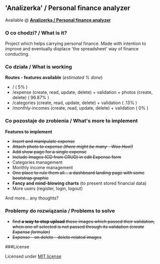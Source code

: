 ## 'Analizerka' / Personal finance analyzer

Available @ **[Analizerka / Personal finance analyzer](http://analizerka.glt.pl)**

### O co chodzi?  / What is it?
Project which helps carrying personal finance. Made with intention to improve and eventually displace 'the spreadsheet' way of finance conducting.

### Co działa / What is working

**Routes - features available** (*estimated % done*)

* / ( 5% )
* /expense (create, read, update, delete) + validation + photos (create, delete) ( 96.87% )
* /categories (create, read, update, delete) + validation ( .13% )
* /monthly-incomes (create, read, update, delete) + validation ( 0% )

### Co pozostaje do zrobienia / What's more to implement
**Features to implement**

* ~~Insert and manipulate expense~~
* ~~Attach photo to expense _(there might be many - Woo Hoo!)_~~
* ~~Add show page for a single expense~~
* ~~Include Images (CD from CRUD) in edit Expense form~~
* Categories management
* Monthly income management
* ~~One place to rule them all... a dashboard landing page with some bootstrap graphic~~
* **Fancy and mind-blowing charts** (to present stored financial data)
* More users (register, login, logout)

And more... any thoughts?

### Problemy do rozwiązania / Problems to solve
* ~~find **a way to stop upload** those images which passed their validation, when one of selected is not passed through its validation *(create Expense formular)*~~
* ~~Expense - on delete - delete related images~~

###License

Licensed under [MIT license](http://opensource.org/licenses/MIT)
